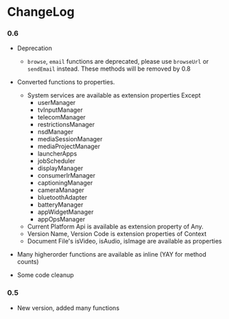 # ChangeLog

### 0.6
- Deprecation
    -   `browse`, `email` functions are deprecated, please use `browseUrl` or `sendEmail` instead. These methods will be removed by 0.8

- Converted functions to properties. 
    - System services are available as extension properties Except
        - userManager
        - tvInputManager
        - telecomManager
        - restrictionsManager
        - nsdManager
        - mediaSessionManager
        - mediaProjectManager
        - launcherApps
        - jobScheduler
        - displayManager
        - consumerIrManager
        - captioningManager
        - cameraManager
        - bluetoothAdapter
        - batteryManager
        - appWidgetManager
        - appOpsManager
    - Current Platform Api is available as extension property of Any.
    - Version Name, Version Code is extension properties of Context
    - Document File's isVideo, isAudio, isImage are available as properties
    
- Many higherorder functions are available as inline (YAY for method counts)
- Some code cleanup

### 0.5
- New version, added many functions